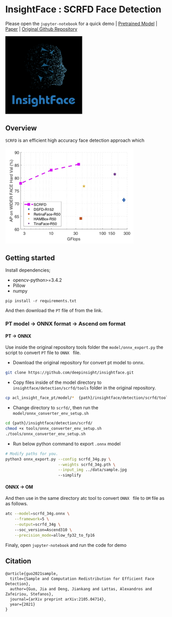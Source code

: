 # InsightFace : SCRFD Face Detection
Please open the `jupyter-notebook` for a quick demo | [Pretrained Model](https://onebox.huawei.com/p/d2bb0e04156ba1c43091f7d8946eb293) | [Paper](https://arxiv.org/abs/2105.04714) | [Original Github Repository](https://github.com/deepinsight/insightface/tree/master/detection/scrfd)

<div align="left">
  <img src="./figures/insight_face.jpg" width="240" alt="prcurve"/>
</div>

## Overview
`SCRFD` is an efficient high accuracy face detection approach which 

<img src="./figures/scrfd_evelope.jpg" width="400" alt="prcurve"/>

## Getting started
Install dependencies;
- opencv-python>=3.4.2
-  Pillow
- numpy

```
pip install -r requirements.txt
```

And then download the `PT` file of from the link.

### PT model -> ONNX format -> Ascend om format
#### PT -> ONNX
Use inside the original repository tools folder  the `model/onnx_export.py` the script to convert `PT` file to `ONNX ` file.

- Download the original repository for convert pt model to onnx.

```bash
git clone https://github.com/deepinsight/insightface.git
```

- Copy files inside of the model directory to `insightface/detection/scrfd/tools` folder in the original repository.

```bash
cp acl_insight_face_pt/model/*  {path}/insightface/detection/scrfd/tools/ 
```

- Change directory to `scrfd/`, then run the `model/onnx_converter_env_setup.sh`
```bash
cd {path}/insightface/detection/scrfd/
chmod +x tools/onnx_converter_env_setup.sh
./tools/onnx_converter_env_setup.sh
```
- Run below python command to export `.onnx` model

```bash 
# Modify paths for you.
python3 onnx_export.py --config scrfd_34g.py \
                       --weights scrfd_34g.pth \
                       --input_img ../data/sample.jpg 
                       --simplify
```


#### ONNX -> OM
And then use in the same directory atc tool to convert `ONNX ` file to `OM` file as as follows.
```bash
atc --model=scrfd_34g.onnx \
    --framework=5 \
    --output=scrfd_34g \ 
    --soc_version=Ascend310 \
    --precision_mode=allow_fp32_to_fp16
```

Finaly, open `jupyter-notebook` and run the code for demo

## Citation
```
@article{guo2021sample,
  title={Sample and Computation Redistribution for Efficient Face Detection},
  author={Guo, Jia and Deng, Jiankang and Lattas, Alexandros and Zafeiriou, Stefanos},
  journal={arXiv preprint arXiv:2105.04714},
  year={2021}
}
```